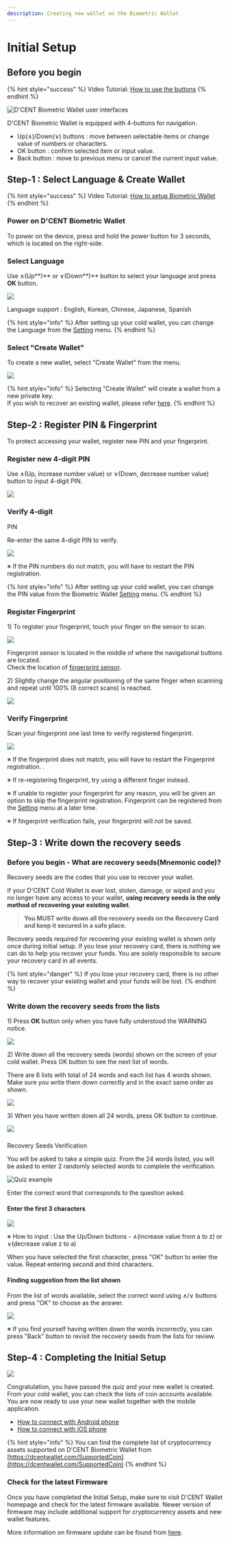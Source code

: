 ```yaml
---
description: Creating new wallet on the Biometric Wallet
---
```


# Initial Setup

## Before you begin <a id="before-start"></a>

{% hint style="success" %}
Video Tutorial: [How to use the buttons](https://youtu.be/-j2pI_IA3Z4)
{% endhint %}

![D&apos;CENT Biometric Wallet user interfaces](../.gitbook/assets/img-howtouse-dongle.png)

D'CENT Biometric Wallet is equipped with 4-buttons for navigation.

* Up\(∧\)/Down\(∨\) buttons : move between selectable items  or change value of numbers or characters.
* OK button : confirm selected item or input value.
* Back button : move to previous menu or cancel the current input value.

## Step-1 : Select Language & Create Wallet

{% hint style="success" %}
Video Tutorial: [How to setup Biometric Wallet](https://youtu.be/rpVFENz8H_0)
{% endhint %}

### Power on D'CENT Biometric Wallet

To power on the device, press and hold the power button for 3 seconds, which is located on the right-side.

### Select Language

Use ∧\(Up**\)** or ∨\(Down**\)** button to select your language and press **OK** button.

![](../.gitbook/assets/image%20%28146%29.png)

Language support : English, Korean, Chinese, Japanese, Spanish

{% hint style="info" %}
After setting up your cold wallet, you can change the Language from the [Setting](setting-menu.md) menu.
{% endhint %}

### Select "Create Wallet"

To create a new wallet, select "Create Wallet" from the menu.

![](../.gitbook/assets/image%20%2867%29.png)

{% hint style="info" %}
Selecting "Create Wallet" will create a wallet from a new private key.   
If you wish to recover an existing wallet, please refer [here](recovery.md).
{% endhint %}

## Step-2 : Register PIN & Fingerprint

To protect accessing your wallet, register new PIN and your fingerprint.

### Register new 4-digit PIN

Use ∧\(Up, increase number value\) or ∨\(Down, decrease number value\) button to input 4-digit PIN.

![](../.gitbook/assets/image%20%2846%29.png)

### Verify 4-digit PIN

Re-enter the same 4-digit PIN to verify.

![](../.gitbook/assets/image%20%28148%29.png)

 ※ If the PIN numbers do not match, you will have to restart the PIN registration.

{% hint style="info" %}
After setting up your cold wallet, you can change the PIN value from the Biometric Wallet [Setting](setting-menu.md) menu.
{% endhint %}

### Register Fingerprint

1\) To register your fingerprint, touch your finger on the sensor to scan.

![](../.gitbook/assets/image%20%28178%29.png)

Fingerprint sensor is located in the middle of where the navigational buttons are located.   
Check the location of [fingerprint sensor](setting-up.md#before-start).

2\) Slightly change the angular positioning of the same finger when scanning and repeat until 100% \(8 correct scans\) is reached.

![](../.gitbook/assets/image%20%28132%29.png)

### Verify Fingerprint

Scan your fingerprint one last time to verify registered fingerprint. 

![](../.gitbook/assets/image%20%28179%29.png)

※ If the fingerprint does not match, you will have to restart the Fingerprint registration..

※ If re-registering fingerprint, try using a different finger instead.

※ If unable to register your fingerprint for any reason, you will be given an option to skip the fingerprint registration. Fingerprint can be registered from the [Setting](setting-menu.md#enroll-finger) menu at a later time.

※ If fingerprint verification fails, your fingerprint will not be saved.

## Step-3 : Write down the recovery seeds

### Before you begin - What are recovery seeds\(Mnemonic code\)?

Recovery seeds are the codes that you use to recover your wallet.

If your D'CENT Cold Wallet is ever lost, stolen, damage, or wiped and you no longer have any access to your wallet, **using recovery seeds is the only method of recovering your existing wallet**.

> **You MUST write down all the recovery seeds on the Recovery Card and keep it secured in a safe place.**

Recovery seeds required for recovering your existing wallet is shown only once during initial setup. If you lose your recovery card, there is nothing we can do to help you recover your funds. You are solely responsible to secure your recovery card in all events.

{% hint style="danger" %}
If you lose your recovery card, there is no other way to recover your existing wallet and your funds will be lost.
{% endhint %}

### Write down the recovery seeds from the lists

1\) Press **OK** button only when you have fully understood the WARNING notice.

![](../.gitbook/assets/image%20%28155%29.png)

2\) Write down all the recovery seeds \(words\) shown on the screen of your cold wallet. Press OK button to see the next list of words. 

There are 6 lists with total of 24 words and each list has 4 words shown. Make sure you write them down correctly and in the exact same order as shown.

![](../.gitbook/assets/image%20%28101%29.png)

3\) When you have written down all 24 words, press OK button to continue.

![](../.gitbook/assets/image%20%2890%29.png)

### Recovery Seeds Verification

You will be asked to take a simple quiz. From the 24 words listed, you will be asked to enter 2 randomly selected words to complete the verification.

![Quiz example](../.gitbook/assets/image%20%2848%29.png)

Enter the correct word that corresponds to the question asked.

#### Enter the first 3 characters

![](../.gitbook/assets/image%20%28119%29.png)

※ How to input : Use the Up/Down buttons - ∧\(increase value from a to z\) or ∨\(decrease value z to a\) 

When you have selected the first character, press "OK" button to enter the value. Repeat entering second and third characters.

#### Finding suggestion from the list shown

From the list of words available, select the correct word using ∧/∨ buttons and press "OK" to choose as the answer.

![](../.gitbook/assets/image%20%2855%29.png)

※ If you find yourself having written down the words incorrectly, you can press "Back" button to revisit the recovery seeds from the lists for review.

## Step-4 : Completing the Initial Setup

![](../.gitbook/assets/image%20%2864%29.png)

Congratulation, you have passed the quiz and your new wallet is created. From your cold wallet, you can check the lists of coin accounts available. You are now ready to use your new wallet together with the mobile application.

* [How to connect with Android phone](android-connect/)
* [How to connect with iOS phone](iphone-connect.md)

{% hint style="info" %}
You can find the complete list of cryptocurrency assets supported on D'CENT Biometric Wallet from [https://dcentwallet.com/SupportedCoin](https://dcentwallet.com/SupportedCoin)
{% endhint %}

### Check for the latest Firmware

Once you have completed the Initial Setup, make sure to visit D'CENT Wallet homepage and check for the latest firmware available. Newer version of firmware may include additional support for cryptocurrency assets and new wallet features.

More information on firmware update can be found from [here](firmware-update/).

